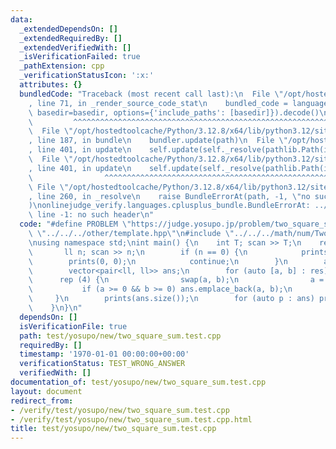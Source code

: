 ```yaml
---
data:
  _extendedDependsOn: []
  _extendedRequiredBy: []
  _extendedVerifiedWith: []
  _isVerificationFailed: true
  _pathExtension: cpp
  _verificationStatusIcon: ':x:'
  attributes: {}
  bundledCode: "Traceback (most recent call last):\n  File \"/opt/hostedtoolcache/Python/3.12.8/x64/lib/python3.12/site-packages/onlinejudge_verify/documentation/build.py\"\
    , line 71, in _render_source_code_stat\n    bundled_code = language.bundle(stat.path,\
    \ basedir=basedir, options={'include_paths': [basedir]}).decode()\n          \
    \         ^^^^^^^^^^^^^^^^^^^^^^^^^^^^^^^^^^^^^^^^^^^^^^^^^^^^^^^^^^^^^^^^^^^^^^^^^^^^^^^^^\n\
    \  File \"/opt/hostedtoolcache/Python/3.12.8/x64/lib/python3.12/site-packages/onlinejudge_verify/languages/cplusplus.py\"\
    , line 187, in bundle\n    bundler.update(path)\n  File \"/opt/hostedtoolcache/Python/3.12.8/x64/lib/python3.12/site-packages/onlinejudge_verify/languages/cplusplus_bundle.py\"\
    , line 401, in update\n    self.update(self._resolve(pathlib.Path(included), included_from=path))\n\
    \  File \"/opt/hostedtoolcache/Python/3.12.8/x64/lib/python3.12/site-packages/onlinejudge_verify/languages/cplusplus_bundle.py\"\
    , line 401, in update\n    self.update(self._resolve(pathlib.Path(included), included_from=path))\n\
    \                ^^^^^^^^^^^^^^^^^^^^^^^^^^^^^^^^^^^^^^^^^^^^^^^^^^^^^^^^^\n \
    \ File \"/opt/hostedtoolcache/Python/3.12.8/x64/lib/python3.12/site-packages/onlinejudge_verify/languages/cplusplus_bundle.py\"\
    , line 260, in _resolve\n    raise BundleErrorAt(path, -1, \"no such header\"\
    )\nonlinejudge_verify.languages.cplusplus_bundle.BundleErrorAt: ../other/template.hpp:\
    \ line -1: no such header\n"
  code: "#define PROBLEM \"https://judge.yosupo.jp/problem/two_square_sum\"\n#include\
    \ \"../../../other/template.hpp\"\n#include \"../../../math/num/TwoSquareSum.hpp\"\
    \nusing namespace std;\nint main() {\n    int T; scan >> T;\n    rep (T) {\n \
    \       ll n; scan >> n;\n        if (n == 0) {\n            prints(1);\n    \
    \        prints(0, 0);\n            continue;\n        }\n        auto res = two_square_sum(n);\n\
    \        vector<pair<ll, ll>> ans;\n        for (auto [a, b] : res) {\n      \
    \      rep (4) {\n                swap(a, b);\n                a = -a;\n     \
    \           if (a >= 0 && b >= 0) ans.emplace_back(a, b);\n            }\n   \
    \     }\n        prints(ans.size());\n        for (auto p : ans) prints(p);\n\
    \    }\n}\n"
  dependsOn: []
  isVerificationFile: true
  path: test/yosupo/new/two_square_sum.test.cpp
  requiredBy: []
  timestamp: '1970-01-01 00:00:00+00:00'
  verificationStatus: TEST_WRONG_ANSWER
  verifiedWith: []
documentation_of: test/yosupo/new/two_square_sum.test.cpp
layout: document
redirect_from:
- /verify/test/yosupo/new/two_square_sum.test.cpp
- /verify/test/yosupo/new/two_square_sum.test.cpp.html
title: test/yosupo/new/two_square_sum.test.cpp
---
```

